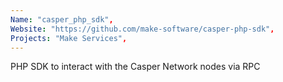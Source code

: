 ```yaml
---
Name: "casper_php_sdk",
Website: "https://github.com/make-software/casper-php-sdk",
Projects: "Make Services",
---
```

<!--lang:en--> 
PHP SDK to interact with the Casper Network nodes via RPC
<!--lang:es--] 
test
<!--lang:de--] 
test
<!--lang:fr--] 
test
<!--lang:pl--] 
test
<!--lang:uk--] 
test
[!--lang:*-->  
